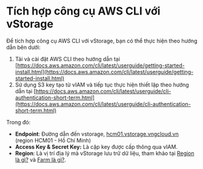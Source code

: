 # Tích hợp công cụ AWS CLI với vStorage

Để tích hợp công cụ AWS CLI với vStorage, bạn có thể thực hiện theo hướng dẫn bên dưới:&#x20;

1. Tải và cài đặt AWS CLI theo hướng dẫn tại [https://docs.aws.amazon.com/cli/latest/userguide/getting-started-install.html](https://docs.aws.amazon.com/cli/latest/userguide/getting-started-install.html)
2. Sử dụng S3 key tạo từ vIAM và tiếp tục thực hiện thiết lập theo hướng dẫn tại [https://docs.aws.amazon.com/cli/latest/userguide/cli-authentication-short-term.html](https://docs.aws.amazon.com/cli/latest/userguide/cli-authentication-short-term.html)

Trong đó:&#x20;

* **Endpoint**: Đường dẫn đến vstorage, [hcm01.vstorage.vngcloud.vn](http://hcm01.vstorage.vngcloud.vn/) (region HCM01 - Hồ Chí Minh)
* **Access Key & Secret Key:** Là cặp key được cấp thông qua vIAM.
* **Region**: Là vị trí địa lý mà vStorage lưu trữ dữ liệu, tham khảo tại [Region là gì?](../../vstorage-la-gi/region-la-gi.md) và [Farm là gì?](../../vstorage-la-gi/farm-la-gi.md).
